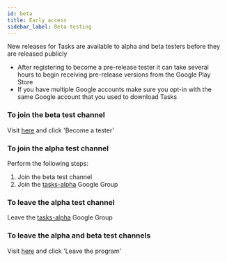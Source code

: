 ```yaml
---
id: beta
title: Early access
sidebar_label: Beta testing
---
```


New releases for Tasks are available to alpha and beta testers before they are released publicly

* After registering to become a pre-release tester it can take several hours to begin receiving pre-release versions from the Google Play Store
* If you have multiple Google accounts make sure you opt-in with the same Google account that you used to download Tasks

### To join the beta test channel

Visit [here](https://play.google.com/apps/testing/org.tasks) and click 'Become a tester'

### To join the alpha test channel

Perform the following steps:

1. Join the beta test channel
2. Join the [tasks-alpha](https://groups.google.com/forum/#!forum/tasks-alpha) Google Group

### To leave the alpha test channel

Leave the [tasks-alpha](https://groups.google.com/forum/#!forum/tasks-alpha) Google Group

### To leave the alpha and beta test channels

Visit [here](https://play.google.com/apps/testing/org.tasks) and click 'Leave the program'
